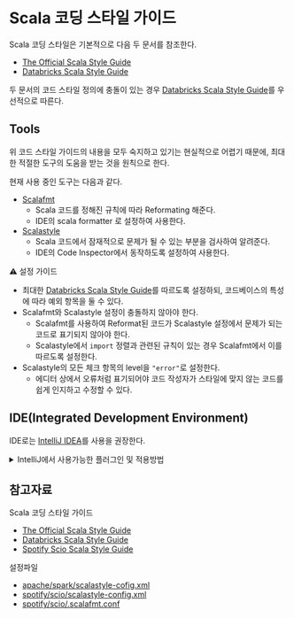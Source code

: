 # Scala 코딩 스타일 가이드

Scala 코딩 스타일은 기본적으로 다음 두 문서를 참조한다.
 - [The Official Scala Style Guide](https://docs.scala-lang.org/style/)
 - [Databricks Scala Style Guide](https://github.com/databricks/scala-style-guide)

두 문서의 코드 스타일 정의에 충돌이 있는 경우 [Databricks Scala Style Guide](https://github.com/databricks/scala-style-guide)를 우선적으로 따른다.

## Tools
위 코드 스타일 가이드의 내용을 모두 숙지하고 있기는 현실적으로 어렵기 때문에, 최대한 적절한 도구의 도움을 받는 것을 원칙으로 한다.

현재 사용 중인 도구는 다음과 같다.

- [Scalafmt](https://scalameta.org/scalafmt/)
  - Scala 코드를 정해진 규칙에 따라 Reformating 해준다.
  - IDE의 scala formatter 로 설정하여 사용한다.
- [Scalastyle](http://www.scalastyle.org/)
  - Scala 코드에서 잠재적으로 문제가 될 수 있는 부분을 검사하여 알려준다.
  - IDE의 Code Inspector에서 동작하도록 설정하여 사용한다.

:warning: 설정 가이드
  - 최대한 [Databricks Scala Style Guide](https://github.com/databricks/scala-style-guide)를 따르도록 설정하되, 코드베이스의 특성에 따라 예외 항목을 둘 수 있다.
  - Scalafmt와 Scalastyle 설정이 충돌하지 않아야 한다.
    - Scalafmt를 사용하여 Reformat된 코드가 Scalastyle 설정에서 문제가 되는 코드로 표기되지 않아야 한다.
    - Scalastyle에서 `import` 정렬과 관련된 규칙이 있는 경우 Scalafmt에서 이를 따르도록 설정한다.
  - Scalastyle의 모든 체크 항목의 level을 `"error"`로 설정한다.
    - 에디터 상에서 오류처럼 표기되어야 코드 작성자가 스타일에 맞지 않는 코드를 쉽게 인지하고 수정할 수 있다.

## IDE(Integrated Development Environment)

IDE로는 [IntelliJ IDEA](https://www.jetbrains.com/idea/)를 사용을 권장한다.

<details><summary>IntelliJ에서 사용가능한 플러그인 및 적용방법</summary>
<p>

#### Plugins

스칼라 코드 개발에 사용되는 플러그인들은 다음과 같다.

- [Scala Plugin](https://plugins.jetbrains.com/plugin/1347-scala/)
- [SBT Plugin](https://plugins.jetbrains.com/plugin/5007-sbt/)
- [Scalafmt Plugin](https://plugins.jetbrains.com/plugin/8236-scalafmt/)

#### Scalafmt 적용

1. [Scalafmt Plugin](https://plugins.jetbrains.com/plugin/8236-scalafmt) 설치
2. (선택) 프로젝트 root에 `.scalafmt.conf` 설정 파일 추가
3. IntelliJ의 `Preferences` 메뉴에서 다음 항목 설정
    - `Preferences > Editor > Code Style > Scala`
      - (필수) Formatter 목록에서 `scalafmt` 선택
      - (권장) 하단 `Scalafmt` 탭에서 `Reformat on file save` 체크
      - (권장) 만일 Scalastyle 설정에 import 순서도 정의되어 있다면
        - `Imports` 탭에서 `Sort imports (for optimize imports)` 항목 체크
          - `scalastyle consistent` 선택

#### Scalastyle 활성화

1. 프로젝트 root에 `scalastyle-config.xml` 설정 파일 추가
2. IntelliJ의 `Preferences` 메뉴에서 다음 항목 설정
  - `Preferences > Editor > Inspections`
    - `Scala 항목 체크`

</p>
</details>

## 참고자료
Scala 코딩 스타일 가이드
- [The Official Scala Style Guide](https://docs.scala-lang.org/style/)
- [Databricks Scala Style Guide](https://github.com/databricks/scala-style-guide)
- [Spotify Scio Scala Style Guide](https://spotify.github.io/scio/dev/Style-Guide.html)

설정파일
- [apache/spark/scalastyle-cofig.xml](https://github.com/apache/spark/blob/master/scalastyle-config.xml)
- [spotify/scio/scalastyle-config.xml](https://github.com/spotify/scio/blob/master/scalastyle-config.xml)
- [spotify/scio/.scalafmt.conf](https://github.com/spotify/scio/blob/master/.scalafmt.conf)
